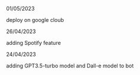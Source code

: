 01/05/2023

deploy on google cloub



26/04/2023

adding Spotify  feature


24/04/2023

adding  GPT3.5-turbo model and  Dall-e model to bot 